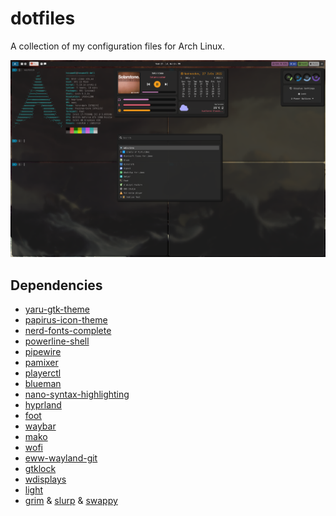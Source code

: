 # dotfiles
A collection of my configuration files for Arch Linux.

![Hyprland](screenshot/hyprland.png "hyprland")

## Dependencies

* [yaru-gtk-theme](https://aur.archlinux.org/packages/yaru-gtk-theme/)
* [papirus-icon-theme](https://www.archlinux.org/packages/community/any/papirus-icon-theme/)
* [nerd-fonts-complete](https://aur.archlinux.org/packages/nerd-fonts-complete)
* [powerline-shell](https://aur.archlinux.org/packages/powerline-shell/)
* [pipewire](https://archlinux.org/packages/extra/x86_64/pipewire/)
* [pamixer](https://archlinux.org/packages/community/x86_64/pamixer/)
* [playerctl](https://www.archlinux.org/packages/community/x86_64/playerctl/)
* [blueman](https://archlinux.org/packages/community/x86_64/blueman/)
* [nano-syntax-highlighting](https://www.archlinux.org/packages/community/any/nano-syntax-highlighting/)
* [hyprland](https://aur.archlinux.org/packages/hyprland-git)
* [foot](https://archlinux.org/packages/community/x86_64/foot/)
* [waybar](https://archlinux.org/packages/community/x86_64/waybar/)
* [mako](https://archlinux.org/packages/community/x86_64/mako/)
* [wofi](https://archlinux.org/packages/community/x86_64/wofi/)
* [eww-wayland-git](https://aur.archlinux.org/packages/eww-wayland-git)
* [gtklock](https://aur.archlinux.org/packages/gtklock)
* [wdisplays](https://aur.archlinux.org/packages/wdisplays/)
* [light](https://archlinux.org/packages/community/x86_64/light/)
* [grim](https://archlinux.org/packages/community/x86_64/grim/) & [slurp](https://archlinux.org/packages/community/x86_64/slurp/) & [swappy](https://archlinux.org/packages/community/x86_64/swappy/)

